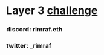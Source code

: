 # Layer 3 [challenge](https://alpha.layer3.xyz/task/create-a-calculator-using-rust-programs)

### discord: rimraf.eth
### twitter: _rimraf
